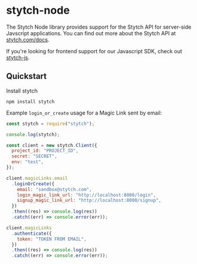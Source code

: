 # stytch-node

The Stytch Node library provides support for the Stytch API for server-side Javscript applications. You can find out more about the Stytch API at
[stytch.com/docs](https://stytch.com/docs).

If you're looking for frontend support for our Javascript SDK, check out [stytch-js](https://www.npmjs.com/package/@stytch/stytch-js).

## Quickstart
Install stytch
```
npm install stytch
```

Example `login_or_create` usage for a Magic Link sent by email:

```javascript
const stytch = require("stytch");

console.log(stytch);

const client = new stytch.Client({
  project_id: "PROJECT_ID",
  secret: "SECRET",
  env: "test",
});

client.magicLinks.email
  .loginOrCreate({
    email: "sandbox@stytch.com",
    login_magic_link_url: "http://localhost:8000/login",
    signup_magic_link_url: "http://localhost:8000/signup",
  })
  .then((res) => console.log(res))
  .catch((err) => console.error(err));

client.magicLinks
  .authenticate({
    token: "TOKEN FROM EMAIL",
  })
  .then((res) => console.log(res))
  .catch((err) => console.error(err));
```
